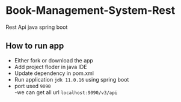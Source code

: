 # Book-Management-System-Rest
Rest Api java spring boot


 ## How to run app
 - Either fork or download the app  
 - Add project floder in java IDE
 - Update dependency in pom.xml 
 - Run application `jdk 11.0.16` using spring boot
 - port used `9090`  
 -we can get all url `localhost:9090/v3/api`
 
